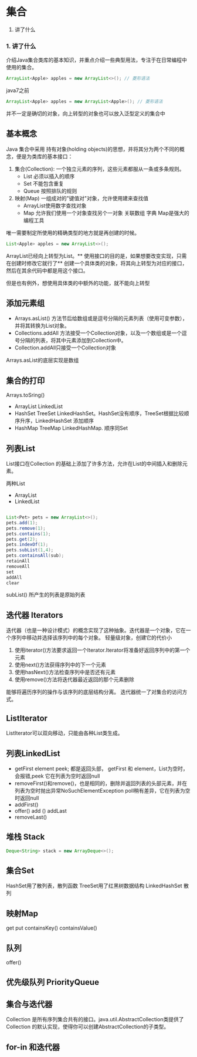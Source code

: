 # 集合
1. 讲了什么

### 1. 讲了什么

介绍Java集合类库的基本知识，并重点介绍一些典型用法，专注于在日常编程中使用的集合。

```java
ArrayList<Apple> apples = new ArrayList<>(); // 菱形语法
```

java7之前

```java
ArrayList<Apple> apples = new ArrayList<Apple>(); // 菱形语法
```

并不一定是确切的对象，向上转型的对象也可以放入泛型定义的集合中

## 基本概念

Java 集合中采用 持有对象(holding objects)的思想，并将其分为两个不同的概念，便是为类库的基本接口：

1. 集合(Collection): 一个独立元素的序列，这些元素都服从一条或多条规则。
    * List 必须以插入的顺序
    * Set 不能包含重复
    * Queue 按照排队的规则
2. 映射(Map) 一组成对的"键值对"对象，允许使用建来查找值
   * ArrayList使用数字查找对象
   * Map 允许我们使用一个对象查找另个一对象 关联数组 字典 Map是强大的编程工具

唯一需要制定所使用的精确类型的地方就是再创建的时候。

```java
List<Apple> apples = new ArrayList<>();
```

ArrayList已经向上转型为List。** 使用接口的目的是，如果想要改变实现，只需在创建时修改它就行了**
创建一个具体类的对象，将其向上转型为对应的接口，然后在其余代码中都是用这个接口。

但是也有例外，想使用具体类的中额外的功能，就不能向上转型


## 添加元素组

* Arrays.asList() 方法节后给数组或是逗号分隔的元素列表（使用可变参数），并将其转换为List对象。
* Collections.addAll 方法接受一个Collection对象，以及一个数组或是一个逗号分隔的列表，将其中元素添加到Collection中。
* Collection.addAll只接受一个Collection对象

Arrays.asList的底层实现是数组

## 集合的打印

Arrays.toSring()
* ArrayList LinkedList
* HashSet TreeSet LinkedHashSet。HashSet没有顺序，TreeSet根据比较顺序升序，LinkedHashSet 添加顺序
* HashMap TreeMap LinkedHashMap. 顺序同Set

## 列表List

List接口在Collection 的基础上添加了许多方法，允许在List的中间插入和删除元素。

两种List
* ArrayList
* LinkedList

```java

List<Pet> pets = new ArrayList<>();
pets.add(1);
pets.remove(1);
pets.contains(1);
pets.get(2);
pets.indexOf(1);
pets.subList(1,4);
pets.containsAll(sub);
retainAll
removeAll
set
addAll
clear

```
subList() 所产生的列表是原始列表

## 迭代器 Iterators

迭代器（也是一种设计模式）的概念实现了这种抽象。迭代器是一个对象，它在一个序列中移动并选择该序列中的每个对象。 轻量级对象，创建它的代价小

1. 使用iterator()方法要求返回一个Iterator.Iterator将准备好返回序列中的第一个元素
2. 使用next()方法获得序列中的下一个元素
3. 使用hasNext()方法检查序列中是否还有元素
4. 使用remove()方法将迭代器最近返回的那个元素删除

能够将遍历序列的操作与该序列的底层结构分离。 迭代器统一了对集合的访问方式。

## ListIterator

ListIterator可以双向移动，只能由各种List类生成。

## 列表LinkedList

* getFirst element peek; 都是返回头部， getFirst 和 element，List为空时，会报错,peek 它在列表为空时返回null
* removeFirst()和remove()，也是相同的，删除并返回列表的头部元素，并在列表为空时抛出异常NoSuchElementException poll稍有差异，它在列表为空时返回null
* addFirst()
* offer() add () addLast
* removeLast()

## 堆栈 Stack

```java
Deque<String> stack = new ArrayDeque<>();
```

## 集合Set

HashSet用了散列表，散列函数
TreeSet用了红黑树数据结构
LinkedHashSet 散列

## 映射Map

get put
containsKey() containsValue()

## 队列
offer()

## 优先级队列 PriorityQueue

## 集合与迭代器

Collection 是所有序列集合共有的接口。java.util.AbstractCollection类提供了 Collection 的默认实现，使得你可以创建AbstractCollection的子类型。

## for-in 和迭代器



